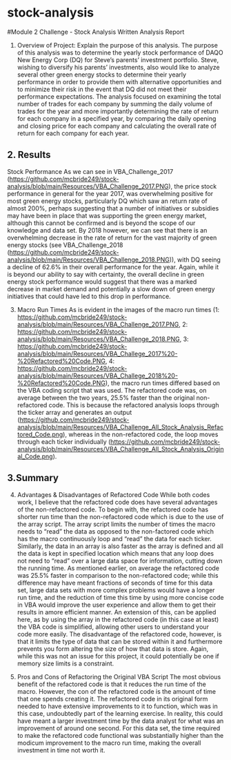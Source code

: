 # stock-analysis
#Module 2 Challenge - Stock Analysis Written Analysis Report

1. Overview of Project: Explain the purpose of this analysis. The purpose of this analysis was to determine the yearly stock performance of DAQO New Energy Corp (DQ) for Steve’s parents’ investment portfolio. Steve, wishing to diversify his parents’ investments, also would like to analyze several other green energy stocks to determine their yearly performance in order to provide them with alternative opportunities and to minimize their risk in the event that DQ did not meet their performance expectations. The analysis focused on examining the total number of trades for each company by summing the daily volume of trades for the year and more importantly determining the rate of return for each company in a specified year, by comparing the daily opening and closing price for each company and calculating the overall rate of return for each company for each year.

## 2. Results

Stock Performance As we can see in VBA_Challenge_2017 (https://github.com/mcbride249/stock-analysis/blob/main/Resources/VBA_Challenge_2017.PNG), the price stock performance in general for the year 2017, was overwhelming positive for most green energy stocks, particularly DQ which saw an return rate of almost 200%, perhaps suggesting that a number of initiatives or subsidies may have been in place that was supporting the green energy market, although this cannot be confirmed and is beyond the scope of our knowledge and data set. By 2018 however, we can see that there is an overwhelming decrease in the rate of return for the vast majority of green energy stocks (see VBA_Challenge_2018 (https://github.com/mcbride249/stock-analysis/blob/main/Resources/VBA_Challenge_2018.PNG)), with DQ seeing a decline of 62.6% in their overall performance for the year. Again, while it is beyond our ability to say with certainty, the overall decline in green energy stock performance would suggest that there was a marked decrease in market demand and potentially a slow down of green energy initiatives that could have led to this drop in performance.

3. Macro Run Times As is evident in the images of the macro run times (1: https://github.com/mcbride249/stock-analysis/blob/main/Resources/VBA_Challenge_2017.PNG, 2: https://github.com/mcbride249/stock-analysis/blob/main/Resources/VBA_Challenge_2018.PNG, 3: https://github.com/mcbride249/stock-analysis/blob/main/Resources/VBA_Challege_2017%20-%20Refactored%20Code.PNG, 4: https://github.com/mcbride249/stock-analysis/blob/main/Resources/VBA_Challege_2018%20-%20Refactored%20Code.PNG), the macro run times differed based on the VBA coding script that was used. The refactored code was, on average between the two years, 25.5% faster than the original non-refactored code. This is because the refactored analysis loops through the ticker array and generates an output (https://github.com/mcbride249/stock-analysis/blob/main/Resources/VBA_Challenge_All_Stock_Analysis_Refactored_Code.png), whereas in the non-refactored code, the loop moves through each ticker individually (https://github.com/mcbride249/stock-analysis/blob/main/Resources/VBA_Challenge_All_Stock_Analysis_Original_Code.png).

## 3.Summary

4. Advantages & Disadvantages of Refactored Code While both codes work, I believe that the refactored code does have several advantages of the non-refactored code. To begin with, the refactored code has shorter run time than the non-refactored code which is due to the use of the array script. The array script limits the number of times the macro needs to “read” the data as opposed to the non-factored code which has the macro continuously loop and “read” the data for each ticker. Similarly, the data in an array is also faster as the array is defined and all the data is kept in specified location which means that any loop does not need to “read” over a large data space for information, cutting down the running time. As mentioned earlier, on average the refactored code was 25.5% faster in comparison to the non-refactored code; while this difference may have meant fractions of seconds of time for this data set, large data sets with more complex problems would have a longer run time, and the reduction of time this time by using more concise code in VBA would improve the user experience and allow them to get their results in amore efficient manner. An extension of this, can be applied here, as by using the array in the refactored code (in this case at least) the VBA code is simplified, allowing other users to understand your code more easily. The disadvantage of the refactored code, however, is that it limits the type of data that can be stored within it and furthermore prevents you form altering the size of how that data is store. Again, while this was not an issue for this project, it could potentially be one if memory size limits is a constraint.

5. Pros and Cons of Refactoring the Original VBA Script The most obvious benefit of the refactored code is that it reduces the run time of the macro. However, the con of the refactored code is the amount of time that one spends creating it. The refactored code in its original form needed to have extensive improvements to it to function, which was in this case, undoubtedly part of the learning exercise. In reality, this could have meant a larger investment time by the data analyst for what was an improvement of around one second. For this data set, the time required to make the refactored code functional was substantially higher than the modicum improvement to the macro run time, making the overall investment in time not worth it.
